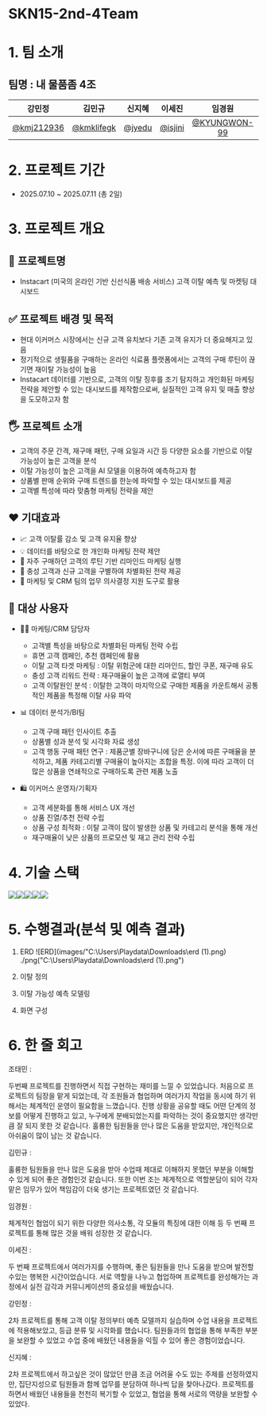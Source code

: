 # SKN15-2nd-4Team

# 1. 팀 소개

## 팀명 : 내 물품좀 4조

| 강민정 | 김민규 | 신지혜 | 이세진 | 임경원 | 조태민 |
|:---:|:---:|:---:|:---:|:---:|:---:|
| [@kmj212936](https://github.com/kmj212936) | [@kmklifegk](https://github.com/kmklifegk) | [@jyedu](https://github.com/JYEDU) | [@isjini](https://github.com/isjini) | [@KYUNGWON-99](https://github.com/KYUNGWON-99) | [@sunsnu](https://github.com/sunsnu) |

# 2. 프로젝트 기간
- 2025.07.10 ~ 2025.07.11 (총 2일)

# 3. 프로젝트 개요

## 📕 프로젝트명
- Instacart (미국의 온라인 기반 신선식품 배송 서비스) 고객 이탈 예측 및 마켓팅 대시보드 


## ✅ 프로젝트 배경 및 목적
- 현대 이커머스 시장에서는 신규 고객 유치보다 기존 고객 유지가 더 중요해지고 있음
- 정기적으로 생필품을 구매하는 온라인 식료품 플랫폼에서는 고객의 구매 루틴이 끊기면 재이탈 가능성이 높음
- Instacart 데이터를 기반으로, 고객의 이탈 징후를 조기 탐지하고 개인화된 마케팅 전략을 제안할 수 있는 대시보드를 제작함으로써, 실질적인 고객 유지 및 매출 향상을 도모하고자 함


## 🖐️ 프로젝트 소개
- 고객의 주문 간격, 재구매 패턴, 구매 요일과 시간 등 다양한 요소를 기반으로 이탈 가능성이 높은 고객을 분석
- 이탈 가능성이 높은 고객을 AI 모델을 이용하여 예측하고자 함
- 상품별 판매 순위와 구매 트렌드를 한눈에 파악할 수 있는 대시보드를 제공
- 고객별 특성에 따라 맞춤형 마케팅 전략을 제안


## ❤️ 기대효과
- 📈 고객 이탈률 감소 및 고객 유지율 향상
- 💡 데이터를 바탕으로 한 개인화 마케팅 전략 제안
- 🔁 자주 구매하던 고객의 루틴 기반 리마인드 마케팅 실행
- 🛒 충성 고객과 신규 고객을 구별하여 차별화된 전략 제공
- 🎯 마케팅 및 CRM 팀의 업무 의사결정 지원 도구로 활용


## 👤 대상 사용자
- 🧑‍💼 마케팅/CRM 담당자
    - 고객별 특성을 바탕으로 차별화된 마케팅 전략 수립
    - 휴면 고객 캠페인, 추천 캠페인에 활용
    - 이탈 고객 타겟 마케팅 : 이탈 위험군에 대한 리마인드, 할인 쿠폰, 재구매 유도
    - 충성 고객 리워드 전략 : 재구매율이 높은 고객에 로열티 부여
    - 고객 이탈원인 분석 :  이탈한 고객이 마지막으로 구매한 제품을 카운트해서 공통적인 제품을 특정해 이탈 사유 파악

- 📊 데이터 분석가/BI팀
    - 고객 구매 패턴 인사이트 추출
    - 상품별 성과 분석 및 시각화 자료 생성
    - 고객 행동 구매 패턴 연구 : 제품군별 장바구니에 담은 순서에 따른 구매율을 분석하고, 제품 카테고리별 구매율이 높아지는 조합을 특정. 
이에 따라 고객이 더 많은 상품을 연쇄적으로 구매하도록 관련 제품 노출

- 🛍️ 이커머스 운영자/기획자
    - 고객 세분화를 통해 서비스 UX 개선
    - 상품 진열/추천 전략 수립
    - 상품 구성 최적화 :  이탈 고객이 많이 발생한 상품 및 카테고리 분석을 통해 개선
    - 재구매율이 낮은 상품의 프로모션 및 재고 관리 전략 수립


# 4. 기술 스택
<img src="https://img.shields.io/badge/Python-3776AB?style=for-the-badge&logo=Python&logoColor=white"><img src="https://img.shields.io/badge/streamlit-FF4B4B?style=for-the-badge&logo=streamlit&logoColor=white"><img src="https://img.shields.io/badge/notion-000000?style=for-the-badge&logo=notion&logoColor=white"><img src="https://img.shields.io/badge/discord-5865F2?style=for-the-badge&logo=discord&logoColor=white"><img src="https://img.shields.io/badge/GitHub-181717?style=for-the-badge&logo=GitHub&logoColor=white">


# 5. 수행결과(분석 및 예측 결과)
1. ERD
![ERD](images/"C:\Users\Playdata\Downloads\erd (1).png) 
   ./png("C:\Users\Playdata\Downloads\erd (1).png")

3. 이탈 정의


4. 이탈 가능성 예측 모델링

   
5. 화면 구성




# 6. 한 줄 회고

조태민 :

두번째 프로젝트를 진행하면서 직접 구현하는 재미를 느낄 수 있었습니다. 처음으로 프로젝트의 팀장을 맡게 되었는데, 각 조원들과 협업하며 여러가지 작업을 동시에 하기 위해서는 체계적인 운영이 필요함을 느꼈습니다. 진행 상황을 공유할 때도 어떤 단계의 정보를 어떻게 진행하고 있고, 누구에게 분배되었는지를 파악하는 것이 중요했지만 생각만큼 잘 되지 못한 것 같습니다. 훌륭한 팀원들을 만나 많은 도움을 받았지만, 개인적으로 아쉬움이 많이 남는 것 같습니다.

김민규 :

훌륭한 팀원들을 만나 많은 도움을 받아 수업때 제대로 이해하지 못했던 부분을 이해할 수 있게 되어 좋은 경험인것 같습니다. 또한 이번 조는 체계적으로 역할분담이 되어 각자 맡은 임무가 있어 책임감이 더욱 생기는 프로젝트였던 것 같습니다.

임경원 :

체계적인 협업이 되기 위한 다양한 의사소통, 각 모듈의 특징에 대한 이해 등 두 번째 프로젝트를 통해 많은 것을 배워 성장한 것 같습니다.

이세진 :

두 번째 프로젝트에서 여러가지를 수행하며, 좋은 팀원들을 만나 도움을 받으며 발전할 수있는 행복한 시간이었습니다. 서로 역할을 나누고 협업하며 프로젝트를 완성해가는 과정에서 실전 감각과 커뮤니케이션의 중요성을 배웠습니다.

강민정 :

2차 프로젝트를 통해 고객 이탈 정의부터 예측 모델까지 실습하며 수업 내용을 프로젝트에 적용해보았고, 등급 분류 및 시각화를 했습니다. 팀원들과의 협업을 통해 부족한 부분을 보완할 수 있었고 수업 중에 배웠던 내용들을 익힐 수 있어 좋은 경험이었습니다.

신지혜 :

2차 프로젝트에서 하고싶은 것이 많았던 만큼 조금 어려울 수도 있는 주제를 선정하였지만, 집단지성으로 팀원들과 함께 업무를 분담하여 하나씩 답을 찾아나갔다. 프로젝트를 하면서 배웠던 내용들을 천천히 복기할 수 있었고, 협업을 통해 서로의 역량을 보완할 수 있었다.

